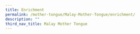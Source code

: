 ```yaml
---
title: Enrichment
permalink: /mother-tongue/Malay-Mother-Tongue/enrichment/
description: ""
third_nav_title: Malay Mother Tongue
---
```

